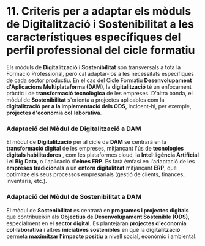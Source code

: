 
# 11. Criteris per a adaptar els mòduls de Digitalització i Sostenibilitat a les característiques específiques del perfil professional del cicle formatiu 

<!-- 
El  sector  productiu  i  el  perfil  professional  determinen  necessitats  diferenciades  en relació amb els mòduls impartits.  
Els  mòduls  transversals,  per  la  seua  característica  especial,  han  de  participar  en  el desenrotllament de tots els mòduls d'un cicle formatiu, en este cas ens referirem als mòduls de Digitalització i Sostenibilitat. 

A l'abordar la Digitalització, l'equip educatiu ha d'establir els criteris que ajusten cada mòdul del cicle a: equipament informàtic, programari especialitzat i  connectivitat. Així com les iniciatives en matèria d'innovació educativa com la intel·ligència artificial,  la realitat  augmentada,  la  realitat  virtual,  etc.,  seguint  directrius  quant  a  protecció de dades i ciberseguretat. 

A l'abordar la sostenibilitat, l'equip educatiu ha d'establir els criteris que ajusten cada mòdul del cicle a normativa en matèria de residus, desplegament, recuperació, 
reciclatge, etc., així com càlcul de la petjada de carboni i de la petjada hídrica, seguint directrius dels informes de l'IPCC i de l'Oficina de Clima i Educació de la UE. 
-->

<!-- APARTAT ASSISTIT PER CHATGPT :-P -->

Els mòduls de **Digitalització** i **Sostenibilitat** són transversals a tota la Formació Professional, però cal adaptar-los a les necessitats específiques de cada sector productiu. En el cas del Cicle Formatiu **Desenvolupament d'Aplicacions Multiplataforma (DAM)**, la **digitalització** té un enfocament pràctic i de **transformació tecnològica** de les empreses. D'altra banda, el mòdul de **Sostenibilitat** s'orienta a projectes aplicables com la **digitalització per a la implementació dels ODS**, incloent-hi, per exemple, **projectes d'economia col·laborativa**.

### **Adaptació del Mòdul de Digitalització a DAM**

El mòdul de **Digitalització** per al cicle de **DAM** se centrarà en la **transformació digital** de les empreses, mitjançant l'ús de **tecnologies digitals habilitadores** , com les plataformes cloud, la **Intel·ligència Artificial i el Big Data**, o l'aplicació d'**eines ERP**. Es farà èmfasi en l'adaptació de les **empreses tradicionals** a un **entorn digitalitzat** mitjançant **ERP**, que optimitze els seus processos empresarials (gestió de clients, finances, inventaris, etc.).

<!-- Això ja són continguts adaptats; més que aci, cabrien en la programació/Adaptació del mòdul de Digitalització:


#### **Continguts específics per DAM**

1. **Digitalització aplicada al desenvolupament d'aplicacions multiplataforma**:

   * Anàlisi de la **digitalització** en empreses mitjançant **ERP**, amb l'objectiu d'implementar solucions digitals per a la gestió integrada d'un negoci, i la seva **integració en el desenvolupament d'aplicacions multiplataforma**.
   * Implementació de solucions digitals que permetin a les empreses gestionar la seva producció, vendes, finances i altres àrees a través de plataformes digitals centralitzades.

2. **Tecnologies habilitadores en el desenvolupament de programari**:

   * **ERP i gestió empresarial**: Implementació d'ERP com a eina de transformació digital per a la **gestió de processos** i **informació** en temps real.
   * Aplicació de **tecnologies digitals habilitadores** com **Big Data**, **intel·ligència artificial** i **cloud computing** per millorar l'eficiència dels sistemes de gestió empresarial.

3. **Ciberseguretat en entorns digitals**:

   * Estratègies de **ciberseguretat** per a la protecció de les dades de les empreses en processos de **digitalització**, amb èmfasi en la **seguretat de les plataformes ERP** i les **aplicacions multiplataforma**.

4. **Projecte de transformació digital d'una empresa del sector**:

   * Desenvolupament d'un **projecte de digitalització** per a una empresa, mitjançant l'aplicació de **tecnologies digitals** com **ERP**, **sistemes cloud** i **analítica de dades**, amb la finalitat de millorar la gestió empresarial.

-->

### **Adaptació del Mòdul de Sostenibilitat a DAM**

El mòdul de **Sostenibilitat** es centrarà en **programes i projectes digitals** que contribueixin als **Objectius de Desenvolupament Sostenible (ODS)**, especialment en el **sector digital**. Es plantejaran **projectes d'economia col·laborativa** i altres **iniciatives sostenibles** en què la **digitalització** permeta **maximitzar l'impacte positiu** a nivell social, econòmic i ambiental.

<!-- Igual que en sostenibilitat... això per a la progamació del mòdul:

#### **Continguts específics per DAM**

1. **Aplicació dels ODS en el desenvolupament de programari**:

   * Els alumnes treballaran en **projectes que integrin els ODS**, com la creació de **solucions digitals que afavoreixin l'economia circular**, **el comerç just** i l'**accés a la informació** de manera sostenible.
   * **Economia col·laborativa**: Des de l'àmbit del **DAM**, es dissenyaran **aplicacions i plataformes digitals** que afavoreixin el **model d'economia col·laborativa**, on es promoguin pràctiques de **consum responsable** i **intercanvi de recursos** entre individus i empreses.

2. **Sostenibilitat digital i eficiència energètica**:

   * Aplicació de **principis de sostenibilitat** en el disseny d'aplicacions multiplataforma, amb especial atenció a la **gestió energètica** i l'**optimització dels recursos informàtics**.
   * S'estudiaran també les **estratègies per minimitzar el consum energètic** de les **infraestructures digitals**, tant a nivell de **servidors** com en **dispositius mòbils**.

3. **Propostes de projectes sostenibles a través de la digitalització**:

   * Els alumnes dissenyaran projectes que utilitzin la **tecnologia per afrontar els reptes socials i ambientals**, mitjançant **aplicacions de gestió de recursos**, **monitoratge ambiental** i **finançament digital** per a iniciatives sostenibles.
   * Aquests projectes poden incloure la **descarbonització** dels processos empresarials mitjançant la **digitalització dels processos** i la creació d'**aplicacions verdes** que promoguin el **consum responsable** i la **reducció de residus**.

4. **Sostenibilitat i responsabilitat social corporativa (RSC)**:

   * Integració de la **responsabilitat social corporativa (RSC)** i la **sostenibilitat empresarial** mitjançant el **disseny de programari** que afavoreixi la **gestió ètica de dades** i la **transparència en les operacions empresarials**.
   * Es promourà la creació de **solucions digitals responsables**, amb un enfocament en la **sostenibilitat econòmica i ambiental** de les organitzacions empresarials.

5. **Criteris de sostenibilitat en la digitalització**:

   * Aplicació dels **criteris ASG (ambientals, socials i de governança)** en el desenvolupament de **solucions digitals** per a empreses. Els alumnes aprendran a identificar quins **aspectes ASG** poden ser monitoritzats i gestionats a través de les **plataformes digitals** (com ERP, Big Data) per afavorir la **sostenibilitat** de les empreses.

-->
